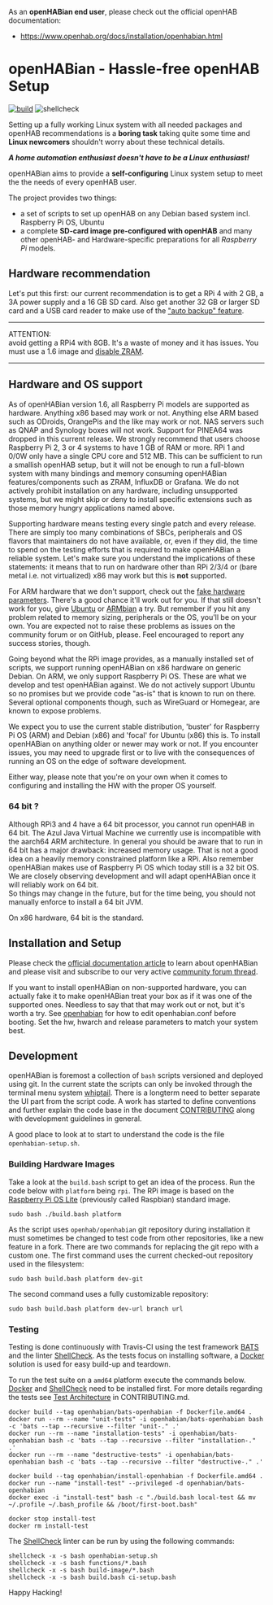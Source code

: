 ﻿As an **openHABian end user**, please check out the official openHAB
documentation:  
-   <https://www.openhab.org/docs/installation/openhabian.html>

# openHABian - Hassle-free openHAB Setup
[![build](https://travis-ci.org/openhab/openhabian.svg?branch=master)](https://travis-ci.com/github/openhab/openhabian)
![shellcheck](https://github.com/openhab/openhabian/workflows/shellcheck/badge.svg?branch=master)

Setting up a fully working Linux system with all needed packages and openHAB
recommendations is a **boring task** taking quite some time and
**Linux newcomers** shouldn't worry about these technical details.

***A home automation enthusiast doesn't have to be a Linux enthusiast!***

openHABian aims to provide a **self-configuring** Linux system setup to meet the
the needs of every openHAB user.

The project provides two things:

*   a set of scripts to set up openHAB on any Debian based system incl.
    Raspberry Pi OS, Ubuntu
*   a complete **SD-card image pre-configured with openHAB** and many other
    openHAB- and Hardware-specific preparations for all *Raspberry Pi* models.

## Hardware recommendation
Let's put this first: our current recommendation is to get a RPi 4 with 2 GB,
a 3A power supply and a 16 GB SD card.
Also get another 32 GB or larger SD card and a USB card reader to make use of the
["auto backup" feature](openhabian.md/#Auto-Backup).
***
ATTENTION:<br>
avoid getting a RPi4 with 8GB. It's a waste of money and it has issues.
You must use a 1.6 image and [disable ZRAM](https://github.com/openhab/openhabian/blob/master/docs/openhabian.md#disable-zram).
***
## Hardware and OS support
As of openHABian version 1.6, all Raspberry Pi models are supported as hardware.
Anything x86 based may work or not. Anything else ARM based such as ODroids,
OrangePis and the like may work or not. NAS servers such as QNAP and Synology
boxes will not work. Support for PINEA64 was dropped in this current release.
We strongly recommend that users choose Raspberry Pi 2, 3 or 4 systems to have
1 GB of RAM or more. RPi 1 and 0/0W only have a single CPU core and 512 MB.
This can be sufficient to run a smallish openHAB setup, but it will
not be enough to run a full-blown system with many bindings and memory consuming
openHABian features/components such as ZRAM, InfluxDB or Grafana.
We do not actively prohibit installation on any hardware, including unsupported
systems, but we might skip or deny to install specific extensions such as those
memory hungry applications named above.

Supporting hardware means testing every single patch and every release. There
are simply too many combinations of SBCs, peripherals and OS flavors that
maintainers do not have available, or, even if they did, the time to spend on
the testing efforts that is required to make openHABian a reliable system.
Let's make sure you understand the implications of these statements: it means
that to run on hardware other than RPi 2/3/4 or (bare metal i.e. not virtualized)
x86 may work but this is **not** supported.

For ARM hardware that we don't support, check out the [fake hardware parameters](openhabian.md/#fake-hardware-mode).
There's a good chance it'll work out for you. If that still doesn't work for
you, give [Ubuntu](https://ubuntu.com/download/iot) or [ARMbian](https://www.armbian.com/)
a try. But remember if you hit any problem related to memory sizing, peripherals
or the OS, you'll be on your own. You are expected not to raise these problems
as issues on the community forum or on GitHub, please. Feel encouraged to report
any success stories, though.

Going beyond what the RPi image provides, as a manually installed set of
scripts, we support running openHABian on x86 hardware on generic Debian.
On ARM, we only support Raspberry Pi OS.
These are what we develop and test openHABian against.
We do not actively support Ubuntu so no promises but we provide code "as-is"
that is known to run on there. Several optional components though, such as
WireGuard or Homegear, are known to expose problems.

We expect you to use the current stable distribution, 'buster' for Raspberry
Pi OS (ARM) and Debian (x86) and 'focal' for Ubuntu (x86) this is.
To install openHABian on anything older or newer may work or not. If you
encounter issues, you may need to upgrade first or to live with the consequences
of running an OS on the edge of software development.

Either way, please note that you're on your own when it comes to configuring and
installing the HW with the proper OS yourself.

### 64 bit ?
Although RPi3 and 4 have a 64 bit processor, you cannot run openHAB in 64 bit.
The Azul Java Virtual Machine we currently use is incompatible with the aarch64
ARM architecture. In general you should be aware that to run in 64 bit has a
major drawback: increased memory usage. That is not a good idea on a heavily
memory constrained platform like a RPi. Also remember openHABian makes use of
Raspberry Pi OS which today still is a 32 bit OS.
We are closely observing development and will adapt openHABian once it will
reliably work on 64 bit.<br/>
So things may change in the future, but for the time being, you should not
manually enforce to install a 64 bit JVM.

On x86 hardware, 64 bit is the standard.

## Installation and Setup
Please check the [official documentation article](https://www.openhab.org/docs/installation/openhabian.html)
to learn about openHABian and please visit and subscribe to our very active
[community forum thread](https://community.openhab.org/t/13379).

If you want to install openHABian on non-supported hardware, you can actually
fake it to make openHABian treat your box as if it was one of the supported
ones. Needless to say that that may work out or not, but it's worth a try. See
[openhabian](openhabian.md) for how to edit openhabian.conf before booting. Set
the hw, hwarch and release parameters to match your system best.

## Development
openHABian is foremost a collection of `bash` scripts versioned and deployed
using git. In the current state the scripts can only be invoked through the
terminal menu system [whiptail](https://en.wikibooks.org/wiki/Bash_Shell_Scripting/Whiptail).
There is a longterm need to better separate the UI part from the script code. A
work has started to define conventions and further explain the code base in the
document [CONTRIBUTING](CONTRIBUTING.md) along with development guidelines in
general.

A good place to look at to start to understand the code is the file
`openhabian-setup.sh`.

### Building Hardware Images
Take a look at the `build.bash` script to get an idea of the process.
Run the code below with `platform` being `rpi`.
The RPi image is based on the [Raspberry Pi OS Lite](https://www.raspberrypi.org/downloads/raspberry-pi-os/)
(previously called Raspbian) standard image.
```
sudo bash ./build.bash platform
```

As the script uses `openhab/openhabian` git repository during installation it
must sometimes be changed to test code from other repositories, like a new
feature in a fork. There are two commands for replacing the git repo with a
custom one. The first command uses the current checked-out repository used in
the filesystem:
```
sudo bash build.bash platform dev-git
```
The second command uses a fully customizable repository:
```
sudo bash build.bash platform dev-url branch url
```

### Testing
Testing is done continuously with Travis-CI using the test framework
[BATS](https://github.com/bats-core/bats-core) and the linter
[ShellCheck](https://www.shellcheck.net/).  As the tests focus on installing
software, a [Docker](https://www.docker.com/) solution is used for easy build-up
and teardown.

To run the test suite on a `amd64` platform execute the commands below.
[Docker](https://www.docker.com/) and [ShellCheck](https://www.shellcheck.net/)
need to be installed first. For more details regarding the tests see
[Test Architecture](https://github.com/openhab/openhabian/blob/master/CONTRIBUTING.md#test-architecture)
in CONTRIBUTING.md.

```
docker build --tag openhabian/bats-openhabian -f Dockerfile.amd64 .
docker run --rm --name "unit-tests" -i openhabian/bats-openhabian bash -c 'bats --tap --recursive --filter "unit-." .'
docker run --rm --name "installation-tests" -i openhabian/bats-openhabian bash -c 'bats --tap --recursive --filter "installation-." .'
docker run --rm --name "destructive-tests" -i openhabian/bats-openhabian bash -c 'bats --tap --recursive --filter "destructive-." .'

docker build --tag openhabian/install-openhabian -f Dockerfile.amd64 .
docker run --name "install-test" --privileged -d openhabian/bats-openhabian
docker exec -i "install-test" bash -c "./build.bash local-test && mv ~/.profile ~/.bash_profile && /boot/first-boot.bash"

docker stop install-test
docker rm install-test
```

The [ShellCheck](https://www.shellcheck.net/) linter can be run by using the
following commands:
```
shellcheck -x -s bash openhabian-setup.sh
shellcheck -x -s bash functions/*.bash
shellcheck -x -s bash build-image/*.bash
shellcheck -x -s bash build.bash ci-setup.bash
```


Happy Hacking!
